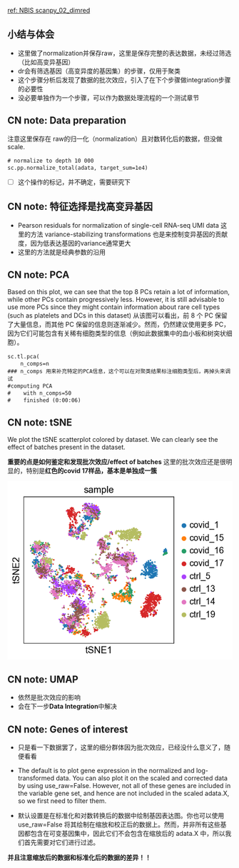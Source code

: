 [ref: NBIS scanpy_02_dimred](https://nbisweden.github.io/workshop-scRNAseq/labs/scanpy/scanpy_02_dimred.html)

## 小结与体会

- 这里做了normalization并保存raw，这里是保存完整的表达数据，未经过筛选（比如高变异基因）
- dr会有筛选基因（高变异度的基因集）的步骤，仅用于聚类
- 这个步骤分析后发现了数据的批次效应，引入了在下个步骤做integration步骤的必要性
- 没必要单独作为一个步骤，可以作为数据处理流程的一个测试章节


## CN note: Data preparation

注意这里保存在 raw的归一化（normalization）且对数转化后的数据，但没做 scale.

```
# normalize to depth 10 000
sc.pp.normalize_total(adata, target_sum=1e4)
```
- [ ] 这个操作的标记，并不确定，需要研究下

## CN note: 特征选择是找高变异基因

- Pearson residuals for normalization of single-cell RNA-seq UMI data 这里的方法 variance-stabilizing transformations 也是来控制变异基因的贡献度，因为低表达基因的variance通常更大
- 这里的方法就是经典参数的沿用

## CN note: PCA

Based on this plot, we can see that the top 8 PCs retain a lot of information, while other PCs contain progressively less. However, it is still advisable to use more PCs since they might contain information about rare cell types (such as platelets and DCs in this dataset)
从该图可以看出，前 8 个 PC 保留了大量信息，而其他 PC 保留的信息则逐渐减少。然而，仍然建议使用更多 PC，因为它们可能包含有关稀有细胞类型的信息（例如此数据集中的血小板和树突状细胞）。
```
sc.tl.pca(
    n_comps=n
### n_comps 用来补充特定的PCA信息，这个可以在对聚类结果标注细胞类型后，再掉头来调试
#computing PCA
#    with n_comps=50
#    finished (0:00:06)
```


## CN note: tSNE

We plot the tSNE scatterplot colored by dataset. We can clearly see the effect of batches present in the dataset.

**重要的点是如何鉴定和发现批次效应/effect of batches**
这里的批次效应还是很明显的，特别是**红色的covid 17样品，基本是单独成一簇**

![batch effect](scanpy_02_dimred.png)

## CN note: UMAP

- 依然是批次效应的影响
- 会在下一步**Data Integration**中解决

## CN note: Genes of interest

- 只是看一下数据罢了，这里的细分群体因为批次效应，已经没什么意义了，随便看看

- The default is to plot gene expression in the normalized and log-transformed data. You can also plot it on the scaled and corrected data by using use_raw=False. However, not all of these genes are included in the variable gene set, and hence are not included in the scaled adata.X, so we first need to filter them.
- 默认设置是在标准化和对数转换后的数据中绘制基因表达图。你也可以使用 use_raw=False 将其绘制在缩放和校正后的数据上。然而，并非所有这些基因都包含在可变基因集中，因此它们不会包含在缩放后的 adata.X 中，所以我们首先需要对它们进行过滤。

**并且注意缩放后的数据和标准化后的数据的差异！！**



